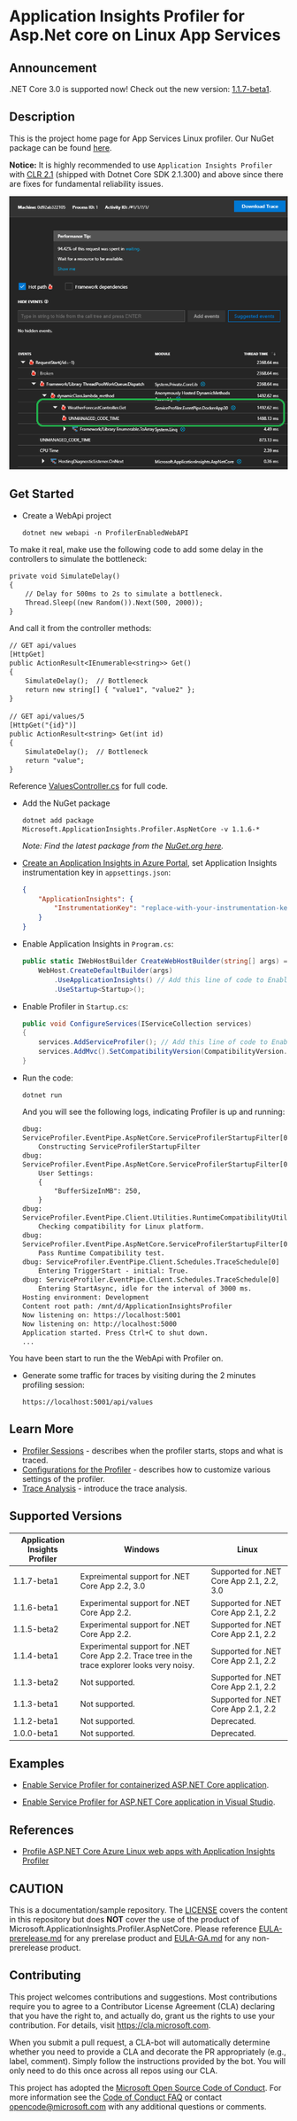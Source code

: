 # Application Insights Profiler for Asp.Net core on Linux App Services

## Announcement
.NET Core 3.0 is supported now! Check out the new version: [1.1.7-beta1](https://www.nuget.org/packages/Microsoft.ApplicationInsights.Profiler.AspNetCore/1.1.7-beta1).

## Description
This is the project home page for App Services Linux profiler. Our NuGet package can be found [here](https://www.nuget.org/packages/Microsoft.ApplicationInsights.Profiler.AspNetCore/).

**Notice:** It is highly recommended to use `Application Insights Profiler` with [CLR 2.1](https://dot.net) (shipped with Dotnet Core SDK 2.1.300) and above since there are fixes for fundamental reliability issues.

![Profiler Traces](https://raw.githubusercontent.com/Microsoft/ApplicationInsights-Profiler-AspNetCore/master/media/profiler-traces.png)

## Get Started

* Create a WebApi project

    ```shell
    dotnet new webapi -n ProfilerEnabledWebAPI
    ```

To make it real, make use the following code to add some delay in the controllers to simulate the bottleneck:

```CSharp
private void SimulateDelay()
{
    // Delay for 500ms to 2s to simulate a bottleneck.
    Thread.Sleep((new Random()).Next(500, 2000));
}
```

And call it from the controller methods:

```CSharp
// GET api/values
[HttpGet]
public ActionResult<IEnumerable<string>> Get()
{
    SimulateDelay();  // Bottleneck
    return new string[] { "value1", "value2" };
}

// GET api/values/5
[HttpGet("{id}")]
public ActionResult<string> Get(int id)
{
    SimulateDelay();  // Bottleneck
    return "value";
}
```

Reference [ValuesController.cs](./examples/EnableServiceProfilerInVSCLR2_2_Win/EnableSPInVSWin/Controllers/ValuesController.cs) for full code.

* Add the NuGet package

    ```shell
    dotnet add package Microsoft.ApplicationInsights.Profiler.AspNetCore -v 1.1.6-*
    ```

    _Note: Find the latest package from the [NuGet.org here](https://www.nuget.org/packages/Microsoft.ApplicationInsights.Profiler.AspNetCore/)._

* [Create an Application Insights in Azure Portal](https://docs.microsoft.com/en-us/azure/application-insights/app-insights-dotnetcore-quick-start?toc=/azure/azure-monitor/toc.json#log-in-to-the-azure-portal), set Application Insights instrumentation key in `appsettings.json`:

    ```json
    {
        "ApplicationInsights": {
            "InstrumentationKey": "replace-with-your-instrumentation-key"
        }
    }
    ```

* Enable Application Insights in `Program.cs`:

    ```csharp
    public static IWebHostBuilder CreateWebHostBuilder(string[] args) =>
        WebHost.CreateDefaultBuilder(args)
            .UseApplicationInsights() // Add this line of code to Enable Application Insights
            .UseStartup<Startup>();
    ```

* Enable Profiler in `Startup.cs`:

    ```csharp
    public void ConfigureServices(IServiceCollection services)
    {
        services.AddServiceProfiler(); // Add this line of code to Enable Profiler
        services.AddMvc().SetCompatibilityVersion(CompatibilityVersion.Version_2_1);
    }
    ```

* Run the code:

    ```shell
    dotnet run
    ```

    And you will see the following logs, indicating Profiler is up and running:

    ```shell
    dbug: ServiceProfiler.EventPipe.AspNetCore.ServiceProfilerStartupFilter[0]
        Constructing ServiceProfilerStartupFilter
    dbug: ServiceProfiler.EventPipe.AspNetCore.ServiceProfilerStartupFilter[0]
        User Settings:
        {
            "BufferSizeInMB": 250,
        }
    dbug: ServiceProfiler.EventPipe.Client.Utilities.RuntimeCompatibilityUtility[0]
        Checking compatibility for Linux platform.
    dbug: ServiceProfiler.EventPipe.AspNetCore.ServiceProfilerStartupFilter[0]
        Pass Runtime Compatibility test.
    dbug: ServiceProfiler.EventPipe.Client.Schedules.TraceSchedule[0]
        Entering TriggerStart - initial: True.
    dbug: ServiceProfiler.EventPipe.Client.Schedules.TraceSchedule[0]
        Entering StartAsync, idle for the interval of 3000 ms.
    Hosting environment: Development
    Content root path: /mnt/d/ApplicationInsightsProfiler
    Now listening on: https://localhost:5001
    Now listening on: http://localhost:5000
    Application started. Press Ctrl+C to shut down.
    ...
    ```

You have been start to run the the WebApi with Profiler on.

* Generate some traffic for traces by visiting during the 2 minutes profiling session:

    ```url
    https://localhost:5001/api/values
    ```

## Learn More

* [Profiler Sessions](./ProfilerSessions.md) - describes when the profiler starts, stops and what is traced.
* [Configurations for the Profiler](./Configurations.md) - describes how to customize various settings of the profiler.
* [Trace Analysis](./https://docs.microsoft.com/en-us/azure/application-insights/app-insights-profiler-overview?toc=/azure/azure-monitor/toc.json#view-profiler-data) - introduce the trace analysis.

## Supported Versions

| Application Insights Profiler | Windows                                                                                        | Linux                                     |
|-------------------------------|------------------------------------------------------------------------------------------------|-------------------------------------------|
| 1.1.7-beta1                   | Expreimental support for .NET Core App 2.2, 3.0                                                | Supported for .NET Core App 2.1, 2.2, 3.0 |
| 1.1.6-beta1                   | Experimental support for .NET Core App 2.2.                                                    | Supported for .NET Core App 2.1, 2.2      |
| 1.1.5-beta2                   | Experimental support for .NET Core App 2.2.                                                    | Supported for .NET Core App 2.1, 2.2      |
| 1.1.4-beta1                   | Experimental support for .NET Core App 2.2. Trace tree in the trace explorer looks very noisy. | Supported for .NET Core App 2.1, 2.2      |
| 1.1.3-beta2                   | Not supported.                                                                                 | Supported for .NET Core App 2.1, 2.2      |
| 1.1.3-beta1                   | Not supported.                                                                                 | Supported for .NET Core App 2.1, 2.2      |
| 1.1.2-beta1                   | Not supported.                                                                                 | Deprecated.                               |
| 1.0.0-beta1                   | Not supported.                                                                                 | Deprecated.                               |

## Examples

* [Enable Service Profiler for containerized ASP.NET Core application](./examples/EnableServiceProfilerCLR2_1/README.md).

* [Enable Service Profiler for ASP.NET Core application in Visual Studio](./examples/EnableServiceProfilerInVSCLR2_1).

## References

* [Profile ASP.NET Core Azure Linux web apps with Application Insights Profiler](https://docs.microsoft.com/en-us/azure/application-insights/app-insights-profiler-aspnetcore-linux)

## CAUTION

This is a documentation/sample repository. The [LICENSE](LICENSE) covers the content in this repository but does **NOT** cover the use of the product of Microsoft.ApplicationInsights.Profiler.AspNetCore. Please reference [EULA-prerelease.md](EULA-prerelease.md) for any prerelase product and [EULA-GA.md](EULA-GA.md) for any non-prerelease product.

## Contributing

This project welcomes contributions and suggestions.  Most contributions require you to agree to a
Contributor License Agreement (CLA) declaring that you have the right to, and actually do, grant us
the rights to use your contribution. For details, visit https://cla.microsoft.com.

When you submit a pull request, a CLA-bot will automatically determine whether you need to provide
a CLA and decorate the PR appropriately (e.g., label, comment). Simply follow the instructions
provided by the bot. You will only need to do this once across all repos using our CLA.

This project has adopted the [Microsoft Open Source Code of Conduct](https://opensource.microsoft.com/codeofconduct/).
For more information see the [Code of Conduct FAQ](https://opensource.microsoft.com/codeofconduct/faq/) or
contact [opencode@microsoft.com](mailto:opencode@microsoft.com) with any additional questions or comments.
